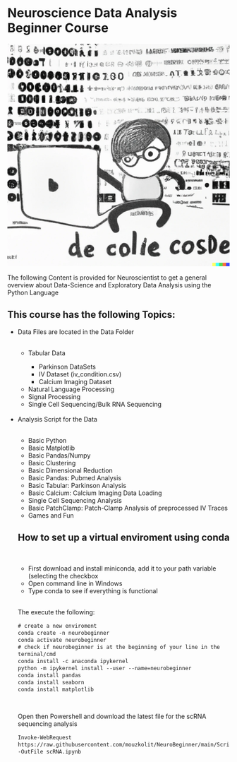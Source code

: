 <h1> Neuroscience Data Analysis Beginner Course </h1>


<img src="data_science.png" alt="DataScienceFun">
<p> The following Content is provided for Neuroscientist to get a general overview
about Data-Science and Exploratory Data Analysis using the Python Language </p>

<h2> This course has the following Topics: </h2>

<ul>
  <li> Data Files are located in the Data Folder</li>
  <br>
    <ul> 
      <li> Tabular Data </li>
        <ul>
          <li>Parkinson DataSets </li>
          <li>IV Dataset (iv_condition.csv) </li>
          <li>Calcium Imaging Dataset </li>
         </ul>
      <li> Natural Language Processing </li>
      <li> Signal Processing </li>
      <li> Single Cell Sequencing/Bulk RNA Sequencing </li>
    </ul>
    <br>
  <li> Analysis Script for the Data </li>
  <br>
    <ul>
      <li> Basic Python </li>
      <li> Basic Matplotlib </li>
      <li> Basic Pandas/Numpy </li>
      <li> Basic Clustering </li>
      <li> Basic Dimensional Reduction </li>
      <li> Basic Pandas: Pubmed Analysis </li>
      <li> Basic Tabular: Parkinson Analysis </li>
      <li> Basic Calcium: Calcium Imaging Data Loading </li>
      <li> Single Cell Sequencing Analysis </li>
      <li> Basic PatchClamp: Patch-Clamp Analysis of preprocessed IV Traces </li>
      <li> Games and Fun </li>
     </ul>
     
     
     
<h2> How to set up a virtual enviroment using conda </h2>
<br>
<ul>
<li>First download and install miniconda, add it to your path variable (selecting the checkbox </li>
<li>Open command line in Windows </li>
<li>Type conda to see if everything is functional </li>
</ul>
<br>

The execute the following:

```
# create a new enviroment
conda create -n neurobeginner
conda activate neurobeginner
# check if neurobeginner is at the beginning of your line in the terminal/cmd
conda install -c anaconda ipykernel
python -m ipykernel install --user --name=neurobeginner
conda install pandas
conda install seaborn
conda install matplotlib
```
<br>

Open then Powershell and download the latest file for the scRNA sequencing analysis


```
Invoke-WebRequest https://raw.githubusercontent.com/mouzkolit/NeuroBeginner/main/Scripts/instrcuted_single_cell_analysis.ipynb -OutFile scRNA.ipynb
```
